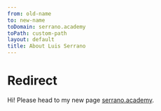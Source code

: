 ```yaml
---
from: old-name
to: new-name
toDomain: serrano.academy
toPath: custom-path
layout: default
title: About Luis Serrano
---
```


<div class="post">
	<h1 class="pageTitle">Redirect</h1>
	<p class="intro">Hi! Please head to my new page <a href = "http://serrano.academy">serrano.academy</a>.</p>
</div>
